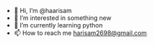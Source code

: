 - 👋 Hi, I’m @haarisam
- 👀 I’m interested in something new
- 🌱 I’m currently learning python
- 📫 How to reach me harisam2698@gmail.com

<!---
haarisam/haarisam is a ✨ special ✨ repository because its `README.md` (this file) appears on your GitHub profile.
You can click the Preview link to take a look at your changes.
--->
